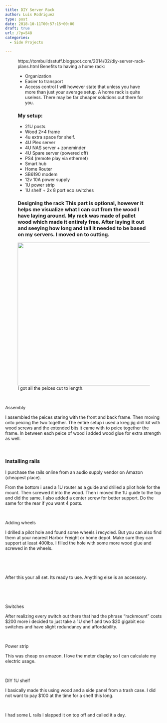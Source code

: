 ```yaml
---
title: DIY Server Rack
author: Luis Rodriguez
type: post
date: 2018-10-11T00:57:15+00:00
draft: true
url: /?p=548
categories:
  - Side Projects

---
```

<figure class="wp-block-embed">https://tombuildsstuff.blogspot.com/2014/02/diy-server-rack-plans.html Benefits to having a home rack: 

  * Organization
  * Easier to transport
  * Access control I will however state that unless you have more than just your average setup. A home rack is quite useless. There may be far cheaper solutions out there for you. 

### My setup:

  * 21U posts
  * Wood 2&#215;4 frame
  * 4u extra space for shelf.
  * 4U Plex server
  * 4U NAS server + zoneminder
  * 4U Spare server (powered off)
  * PS4 (remote play via ethernet)
  * Smart hub
  * Home Router
  * SB6190 modem
  * 12v 10A power supply
  * 1U power strip
  * 1U shelf + 2x 8 port eco switches   

### Designing the rack This part is optional, however it helps me visualize what I can cut from the wood I have laying around. My rack was made of pallet wood which made it entirely free. After laying it out and seeying how long and tall it needed to be based on my servers. I moved on to cutting. 

 <img class="alignnone size-full wp-image-632" src="https://blog.silocitylabs.com/wp-content/uploads/2018/10/img_20180803_214251_42821789718559536363730..jpg" width="480" height="457" srcset="https://blog.silocitylabs.com/wp-content/uploads/2018/10/img_20180803_214251_42821789718559536363730..jpg 480w, https://blog.silocitylabs.com/wp-content/uploads/2018/10/img_20180803_214251_42821789718559536363730.-300x286.jpg 300w" sizes="(max-width: 480px) 100vw, 480px" />I got all the peices cut to length.</figure> 

&nbsp;

Assembly

I assembled the peices staring with the front and back frame. Then moving onto peicing the two together. The entire setup i used a kreg jig drill kit with wood screws and the extended bits it came with to peice together the frame. In between each peice of wood i added wood glue for extra strength as well.

&nbsp;

### Installing rails

I purchase the rails online from an audio supply vendor on Amazon (cheapest place).

From the bottom i used a 1U router as a guide and drilled a pilot hole for the mount. Then screwed it into the wood. Then i moved the 1U guide to the top and did the same. I also added a center screw for better support. Do the same for the rear if you want 4 posts.

&nbsp;

Adding wheels

I drilled a pilot hole and found some wheels i recycled. But you can also find them at your nearest Harbor Freight or home depot. Make sure they can support at least 400lbs. I filled the hole with some more wood glue and screwed in the wheels.

&nbsp;

&nbsp;

After this your all set. Its ready to use. Anything else is an accessory.

&nbsp;

&nbsp;

Switches

After realizing every switch out there that had the phrase &#8220;rackmount&#8221; costs $200 more i decided to just take a 1U shelf and two $20 gigabit eco switches and have slight redundancy and affordability.

&nbsp;

Power strip

This was cheap on amazon. I love the meter display so I can calculate my electric usage.

&nbsp;

DIY 1U shelf

I basically made this using wood and a side panel from a trash case. I did not want to pay $100 at the time for a shelf this long.

&nbsp;

I had some L rails I slapped it on top off and called it a day.

&nbsp;

&nbsp;